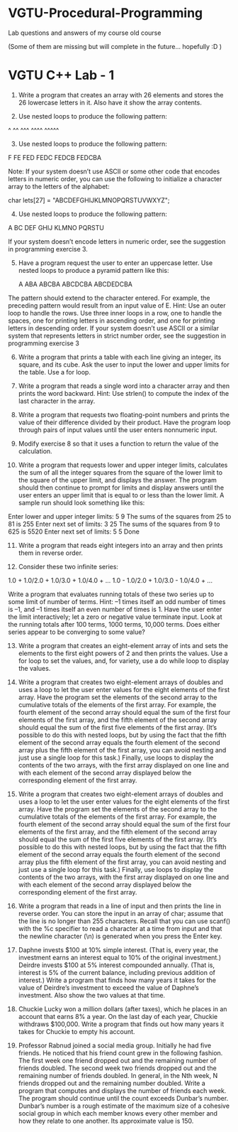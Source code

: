 # VGTU-Procedural-Programming
Lab questions and answers of my course old course

(Some of them are missing but will complete in the future... hopefully :D )

# VGTU C++ Lab - 1

1. Write a program that creates an array with 26 elements and stores the 26 lowercase letters in it. Also have it show the array contents.


2. Use nested loops to produce the following pattern:

^
^^
^^^
^^^^
^^^^^


3. Use nested loops to produce the following pattern:

F
FE
FED
FEDC
FEDCB
FEDCBA

Note: If your system doesn’t use ASCII or some other code that encodes letters in numeric order, you can use the following to initialize a character array to the letters of the alphabet:

char lets[27] = "ABCDEFGHIJKLMNOPQRSTUVWXYZ";


4. Use nested loops to produce the following pattern:

A
BC
DEF
GHIJ
KLMNO
PQRSTU

If your system doesn’t encode letters in numeric order, see the suggestion in programming exercise 3.





5. Have a program request the user to enter an uppercase letter. Use nested loops to produce a pyramid pattern like this:

     A
   ABA
  ABCBA
 ABCDCBA
ABCDEDCBA

The pattern should extend to the character entered. For example, the preceding pattern would result from an input value of E. Hint: Use an outer loop to handle the rows. Use three inner loops in a row, one to handle the spaces, one for printing letters in ascending order, and one for printing letters in descending order. If your system doesn’t use ASCII or a similar system that represents letters in strict number order, see the suggestion in programming exercise 3



6. Write a program that prints a table with each line giving an integer, its square, and its cube. Ask the user to input the lower and upper limits for the table. Use a for loop.


7. Write a program that reads a single word into a character array and then prints the word backward. Hint: Use strlen() to compute the index of the last character in the array.



8. Write a program that requests two floating-point numbers and prints the value of their difference divided by their product. Have the program loop through pairs of input values until the user enters nonnumeric input.


9. Modify exercise 8 so that it uses a function to return the value of the calculation.


10. Write a program that requests lower and upper integer limits, calculates the sum of all the integer squares from the square of the lower limit to the square of the upper limit, and displays the answer. The program should then continue to prompt for limits and display answers until the user enters an upper limit that is equal to or less than the lower limit. A sample run should look something like this:

Enter lower and upper integer limits: 5 9
The sums of the squares from 25 to 81 is 255
Enter next set of limits: 3 25
The sums of the squares from 9 to 625 is 5520
Enter next set of limits: 5 5
Done


11. Write a program that reads eight integers into an array and then prints them in reverse order.


12. Consider these two infinite series:

1.0 + 1.0/2.0 + 1.0/3.0 + 1.0/4.0 + ...
1.0 - 1.0/2.0 + 1.0/3.0 - 1.0/4.0 + ...

Write a program that evaluates running totals of these two series up to some limit of number of terms. Hint: –1 times itself an odd number of times is –1, and –1 times itself an even number of times is 1. Have the user enter the limit interactively; let a zero or negative value terminate input. Look at the running totals after 100 terms, 1000 terms, 10,000 terms. Does either series appear to be converging to some value?


13. Write a program that creates an eight-element array of ints and sets the elements to the first eight powers of 2 and then prints the values. Use a for loop to set the values, and, for variety, use a do while loop to display the values.


14. Write a program that creates two eight-element arrays of doubles and uses a loop to let the user enter values for the eight elements of the first array. Have the program set the elements of the second array to the cumulative totals of the elements of the first array. For example, the fourth element of the second array should equal the sum of the first four elements of the first array, and the fifth element of the second array should equal the sum of the first five elements of the first array. (It’s possible to do this with nested loops, but by using the fact that the fifth element of the second array equals the fourth element of the second array plus the fifth element of the first array, you can avoid nesting and just use a single loop for this task.) Finally, use loops to display the contents of the two arrays, with the first array displayed on one line and with each element of the second array displayed below the corresponding element of the first array.



14. Write a program that creates two eight-element arrays of doubles and uses a loop to let the user enter values for the eight elements of the first array. Have the program set the elements of the second array to the cumulative totals of the elements of the first array. For example, the fourth element of the second array should equal the sum of the first four elements of the first array, and the fifth element of the second array should equal the sum of the first five elements of the first array. (It’s possible to do this with nested loops, but by using the fact that the fifth element of the second array equals the fourth element of the second array plus the fifth element of the first array, you can avoid nesting and just use a single loop for this task.) Finally, use loops to display the contents of the two arrays, with the first array displayed on one line and with each element of the second array displayed below the corresponding element of the first array.


15. Write a program that reads in a line of input and then prints the line in reverse order. You can store the input in an array of char; assume that the line is no longer than 255 characters. Recall that you can use scanf() with the %c specifier to read a character at a time from input and that the newline character (\n) is generated when you press the Enter key.


16. Daphne invests $100 at 10% simple interest. (That is, every year, the investment earns an interest equal to 10% of the original investment.) Deirdre invests $100 at 5% interest compounded annually. (That is, interest is 5% of the current balance, including previous addition of interest.) Write a program that finds how many years it takes for the value of Deirdre’s investment to exceed the value of Daphne’s investment. Also show the two values at that time.


17. Chuckie Lucky won a million dollars (after taxes), which he places in an account that earns 8% a year. On the last day of each year, Chuckie withdraws $100,000. Write a program that finds out how many years it takes for Chuckie to empty his account.


18. Professor Rabnud joined a social media group. Initially he had five friends. He noticed that his friend count grew in the following fashion. The first week one friend dropped out and the remaining number of friends doubled. The second week two friends dropped out and the remaining number of friends doubled. In general, in the Nth week, N friends dropped out and the remaining number doubled. Write a program that computes and displays the number of friends each week. The program should continue until the count exceeds Dunbar’s number. Dunbar’s number is a rough estimate of the maximum size of a cohesive social group in which each member knows every other member and how they relate to one another. Its approximate value is 150.
